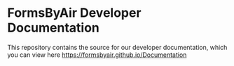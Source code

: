 # FormsByAir Developer Documentation

This repository contains the source for our developer documentation, which you can view here https://formsbyair.github.io/Documentation
